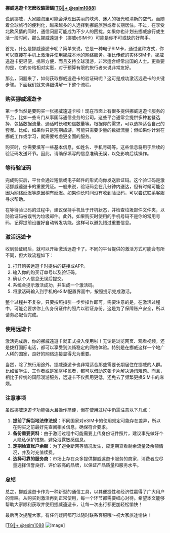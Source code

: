 **挪威遠遊卡怎麽收驗證碼[[TG💪+ @esim1088](https://t.me/s/esim1088)]**

说到挪威，大家脑海里可能会浮现出美丽的峡湾、迷人的极光和清新的空气。而随着全球旅行的便利化，越来越多的人选择到挪威旅游或者长期居住。不过，在享受北欧风情的同时，通信问题可能成为不少人的困扰。如果你也计划去挪威旅行或生活一段时间，那么挪威遠遊卡（挪威eSIM卡）可能是你不可或缺的好帮手。

首先，什么是挪威遠遊卡呢？简单来说，它是一种电子SIM卡，通过这种方式，你可以直接在手机上激活并使用挪威本地的网络服务。相比传统的实体SIM卡，挪威遠遊卡更轻便，携带方便，而且支持全球漫游，非常适合经常出国的人士。更重要的是，它的价格相对实惠，对于预算有限的旅行者来说非常友好。

那么，问题来了，如何获取挪威遠遊卡的验证码呢？这可是成功激活远遊卡的关键步骤。下面我们就来详细讲解一下整个流程。

### **购买挪威遠遊卡**
第一步当然是要购买一张挪威遠遊卡啦！现在市面上有很多提供挪威遠遊卡服务的平台，比如一些专门从事国际通信业务的公司。这些平台通常会提供多种套餐选择，包括数据流量、通话时长和短信数量等。根据你的需求，可以选择适合自己的套餐。比如，如果你只是短期旅游，可能只需要少量的数据流量；但如果你计划在挪威工作或学习，就需要考虑更全面的服务。

购买时，你需要填写一些基本信息，如姓名、手机号码等。这些信息将用于后续的验证码发送环节。因此，请确保填写的信息准确无误，以免影响后续操作。

### **等待验证码**
完成购买后，平台会通过短信或电子邮件的形式向你发送验证码。这个验证码是激活挪威遠遊卡的重要凭证。一般来说，验证码会在几分钟内送达，但有时候可能会因为网络延迟等原因稍有延迟。如果你长时间没有收到验证码，可以尝试联系客服寻求帮助。

在等待验证码的过程中，建议保持手机处于开机状态，并检查垃圾邮件文件夹，以防验证码被误判为垃圾邮件。此外，如果购买时使用的手机号码不是你的常用号码，记得提前设置好自动转发功能，这样可以避免错过重要信息。

### **激活远遊卡**
收到验证码后，就可以开始激活远遊卡了。不同的平台提供的激活方式可能会有所不同，但大致流程如下：

1. 打开购买远遊卡时提供的链接或APP。
2. 输入你的购买订单号以及验证码。
3. 确认个人信息无误后提交。
4. 系统会提示激活成功，并生成一个激活码。
5. 将激活码输入到手机的eSIM配置界面中，按照提示完成激活。

整个过程并不复杂，只要按照指引一步步操作即可。需要注意的是，在激活过程中，可能会要求你上传身份证件的照片以验证身份。这是为了保障账户安全，所以请务必配合完成。

### **使用远遊卡**
激活完成后，你的挪威遠遊卡就正式投入使用啦！无论是浏览网页、观看视频，还是拨打国际电话，都可以享受到流畅稳定的网络体验。特别是在挪威这样一个地广人稀的国家，良好的网络连接显得尤为重要。

当然，除了旅行用途外，挪威遠遊卡也非常适合那些需要长期居住在挪威的人群。比如留学生、工作者或是家庭移民者，都可以借助这张卡片解决通讯难题。而且，相比于传统的国际漫游服务，远遊卡不仅费用更低，还免去了频繁更换SIM卡的麻烦。

### **注意事项**
虽然挪威遠遊卡功能强大且操作简便，但在使用过程中仍需注意以下几点：

1. **提前了解当地法律法规**：不同国家对eSIM卡的使用规定可能存在差异，所以在购买之前最好先查阅相关信息，确保符合要求。
2. **备份重要资料**：由于激活过程中可能需要上传身份证件照片，建议事先做好个人隐私保护措施，避免泄露敏感信息。
3. **定期检查账户余额**：为了避免断网等情况发生，应定期查看剩余流量及余额情况，并及时充值续费。
4. **选择可靠的服务商**：市场上存在众多提供挪威遠遊卡服务的商家，消费者应尽量选择信誉良好、评价较高的品牌，以保证产品质量和服务水平。

### **总结**
总之，挪威遠遊卡作为一种新型的通信工具，以其便捷性和经济性赢得了广大用户的青睐。从购买到激活再到正常使用，每一个环节都需要细心对待。希望本文能够帮助大家顺利获取并使用挪威遠遊卡，让每一次出行都更加轻松愉快！

最后再次提醒大家，有任何疑问都可以随时联系客服哦～祝大家旅途愉快！

[[TG💪+ @esim1088](https://t.me/s/esim1088) ![Image](https://i.postimg.cc/4NQfJmqS/Snipaste-2025-05-13-00-14-12.png)]